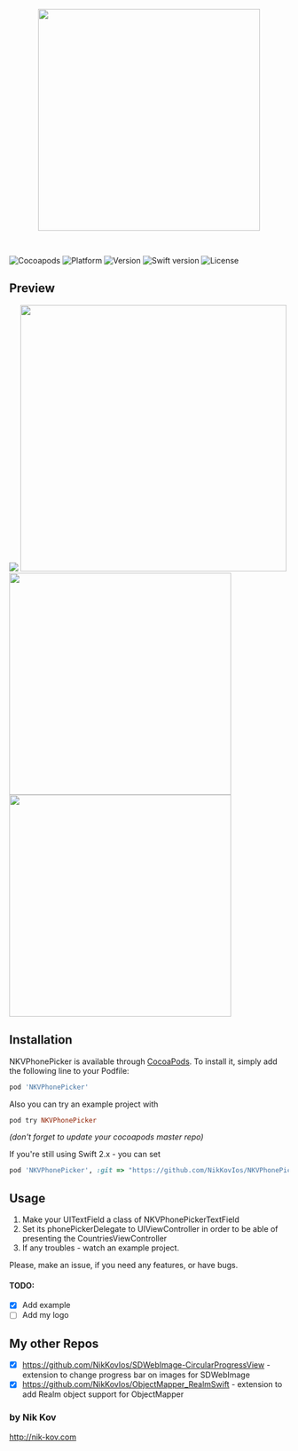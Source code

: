 <p align="center">
<img src="https://raw.githubusercontent.com/NikKovIos/NKVPhonePicker/master/RepoAssets/Logo.png" width="400"/>
</p> 
<br />

![Cocoapods](https://img.shields.io/badge/pod-available-brightgreen.svg?style=flat)
![Platform](https://img.shields.io/badge/platform-ios-blue.svg?style=flat)
![Version](https://img.shields.io/badge/version-1.0.1-blue.svg?style=flat)
![Swift version](https://img.shields.io/badge/Swift-3.0-orange.svg?style=flat)
![License](https://img.shields.io/badge/license-MIT-lightgrey.svg?style=flat)


## Preview
![](https://raw.githubusercontent.com/NikKovIos/NKVPhonePicker/master/RepoAssets/Example.gif)          <img src="https://raw.githubusercontent.com/NikKovIos/NKVPhonePicker/master/RepoAssets/Screenshot_two.jpg" height="480"/>  
<img src="https://raw.githubusercontent.com/NikKovIos/NKVPhonePicker/master/RepoAssets/Screenshot_one.png" height="400"/>          <img src="https://raw.githubusercontent.com/NikKovIos/NKVPhonePicker/master/RepoAssets/Screenshot_three.png" height="400"/> 


## Installation

NKVPhonePicker is available through [CocoaPods](http://cocoapods.org). To install
it, simply add the following line to your Podfile:

```ruby
pod 'NKVPhonePicker'
```
Also you can try an example project with 
```ruby
pod try NKVPhonePicker
```
*(don't forget to update your cocoapods master repo)*

If you're still using Swift 2.x - you can set 
```ruby
pod 'NKVPhonePicker', :git => "https://github.com/NikKovIos/NKVPhonePicker.git", :branch => "Swift_2.x"
```

## Usage

1) Make your UITextField a class of NKVPhonePickerTextField
2) Set its phonePickerDelegate to UIViewController in order to be able of presenting the CountriesViewController
3) If any troubles - watch an example project.

Please, make an issue, if you need any features, or have bugs.

#### TODO:
- [x] Add example
- [ ] Add my logo

## My other Repos

- [x] https://github.com/NikKovIos/SDWebImage-CircularProgressView - extension to change progress bar on images for SDWebImage
- [x] https://github.com/NikKovIos/ObjectMapper_RealmSwift - extension to add Realm object support for ObjectMapper

### by Nik Kov 
http://nik-kov.com
